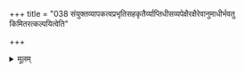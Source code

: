 +++
title = "038 संयुक्तव्यापकत्वप्रभृतिसहकृतैर्व्याप्तिधीसव्यपेक्षैरक्षैरेवानुमाधीर्भवतु किमितरत्कल्पयित्वेति"

+++
<details><summary>मूलम्</summary>

संयुक्तव्यापकत्वप्रभृतिसहकृतैर्व्याप्तिधीसव्यपेक्षैरक्षैरेवानुमाधीर्भवतु किमितरत्कल्पयित्वेति चेन्न ।  
निर्व्यापारेन्द्रियस्याप्युदयति खलु सा भूतभाव्यादिलिङ्गैः स्मृत्यारूढैः श्रुतैर्वा मन इह सकलज्ञानसामान्यमिष्टम् ॥ ३८ ॥
</details>